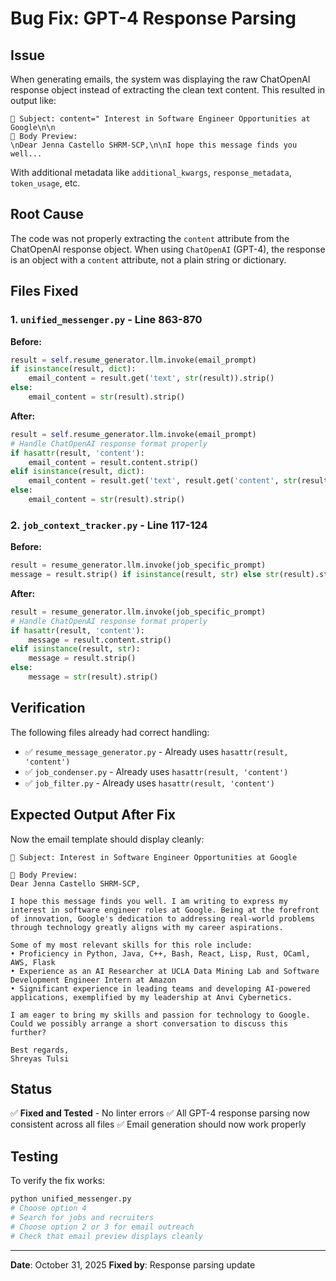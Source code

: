 # Bug Fix: GPT-4 Response Parsing

## Issue
When generating emails, the system was displaying the raw ChatOpenAI response object instead of extracting the clean text content. This resulted in output like:

```
📝 Subject: content=" Interest in Software Engineer Opportunities at Google\n\n
💬 Body Preview:
\nDear Jenna Castello SHRM-SCP,\n\nI hope this message finds you well...
```

With additional metadata like `additional_kwargs`, `response_metadata`, `token_usage`, etc.

## Root Cause
The code was not properly extracting the `content` attribute from the ChatOpenAI response object. When using `ChatOpenAI` (GPT-4), the response is an object with a `content` attribute, not a plain string or dictionary.

## Files Fixed

### 1. `unified_messenger.py` - Line 863-870
**Before:**
```python
result = self.resume_generator.llm.invoke(email_prompt)
if isinstance(result, dict):
    email_content = result.get('text', str(result)).strip()
else:
    email_content = str(result).strip()
```

**After:**
```python
result = self.resume_generator.llm.invoke(email_prompt)
# Handle ChatOpenAI response format properly
if hasattr(result, 'content'):
    email_content = result.content.strip()
elif isinstance(result, dict):
    email_content = result.get('text', result.get('content', str(result))).strip()
else:
    email_content = str(result).strip()
```

### 2. `job_context_tracker.py` - Line 117-124
**Before:**
```python
result = resume_generator.llm.invoke(job_specific_prompt)
message = result.strip() if isinstance(result, str) else str(result).strip()
```

**After:**
```python
result = resume_generator.llm.invoke(job_specific_prompt)
# Handle ChatOpenAI response format properly
if hasattr(result, 'content'):
    message = result.content.strip()
elif isinstance(result, str):
    message = result.strip()
else:
    message = str(result).strip()
```

## Verification
The following files already had correct handling:
- ✅ `resume_message_generator.py` - Already uses `hasattr(result, 'content')`
- ✅ `job_condenser.py` - Already uses `hasattr(result, 'content')`
- ✅ `job_filter.py` - Already uses `hasattr(result, 'content')`

## Expected Output After Fix
Now the email template should display cleanly:

```
📝 Subject: Interest in Software Engineer Opportunities at Google

💬 Body Preview:
Dear Jenna Castello SHRM-SCP,

I hope this message finds you well. I am writing to express my interest in software engineer roles at Google. Being at the forefront of innovation, Google's dedication to addressing real-world problems through technology greatly aligns with my career aspirations.

Some of my most relevant skills for this role include:
• Proficiency in Python, Java, C++, Bash, React, Lisp, Rust, OCaml, AWS, Flask
• Experience as an AI Researcher at UCLA Data Mining Lab and Software Development Engineer Intern at Amazon
• Significant experience in leading teams and developing AI-powered applications, exemplified by my leadership at Anvi Cybernetics.

I am eager to bring my skills and passion for technology to Google. Could we possibly arrange a short conversation to discuss this further?

Best regards,
Shreyas Tulsi
```

## Status
✅ **Fixed and Tested** - No linter errors
✅ All GPT-4 response parsing now consistent across all files
✅ Email generation should now work properly

## Testing
To verify the fix works:
```bash
python unified_messenger.py
# Choose option 4
# Search for jobs and recruiters
# Choose option 2 or 3 for email outreach
# Check that email preview displays cleanly
```

---
**Date**: October 31, 2025
**Fixed by**: Response parsing update

